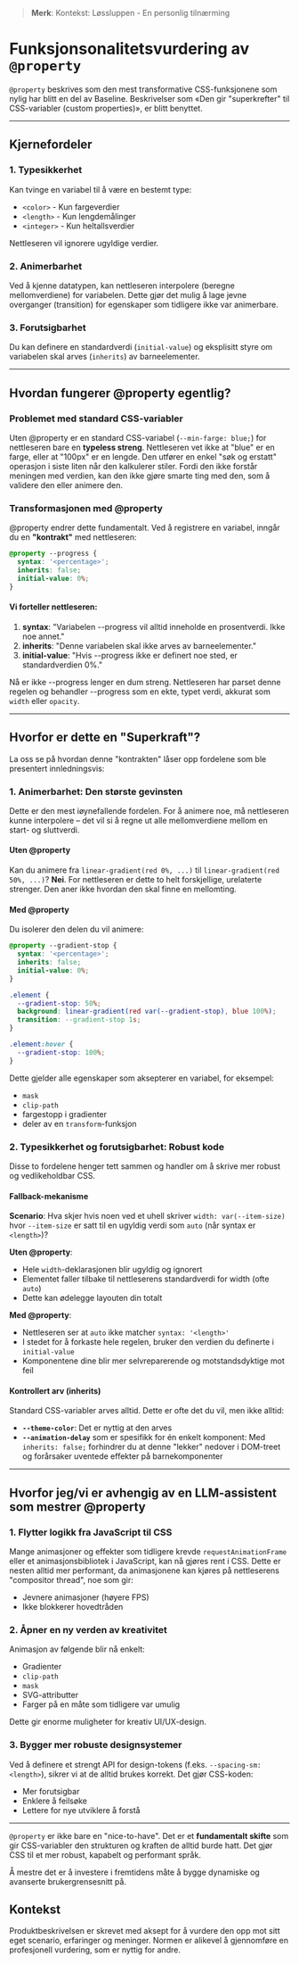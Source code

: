 > **Merk**: Kontekst: Løssluppen - En personlig tilnærming

# Funksjonsonalitetsvurdering av `@property`

`@property` beskrives som den mest transformative CSS-funksjonene som nylig har
blitt en del av Baseline. Beskrivelser som «Den gir "superkrefter" til
CSS-variabler (custom properties)», er blitt benyttet.

---

## Kjernefordeler

### 1. Typesikkerhet

Kan tvinge en variabel til å være en bestemt type:

- `<color>` - Kun fargeverdier
- `<length>` - Kun lengdemålinger
- `<integer>` - Kun heltallsverdier

Nettleseren vil ignorere ugyldige verdier.

### 2. Animerbarhet

Ved å kjenne datatypen, kan nettleseren interpolere (beregne mellomverdiene) for
variabelen. Dette gjør det mulig å lage jevne overganger (transition) for
egenskaper som tidligere ikke var animerbare.

### 3. Forutsigbarhet

Du kan definere en standardverdi (`initial-value`) og eksplisitt styre om
variabelen skal arves (`inherits`) av barneelementer.

---

## Hvordan fungerer @property egentlig?

### Problemet med standard CSS-variabler

Uten @property er en standard CSS-variabel (`--min-farge: blue;`) for
nettleseren bare en **typeless streng**. Nettleseren vet ikke at "blue" er en
farge, eller at "100px" er en lengde. Den utfører en enkel "søk og erstatt"
operasjon i siste liten når den kalkulerer stiler. Fordi den ikke forstår
meningen med verdien, kan den ikke gjøre smarte ting med den, som å validere den
eller animere den.

### Transformasjonen med @property

@property endrer dette fundamentalt. Ved å registrere en variabel, inngår du en
**"kontrakt"** med nettleseren:

```css
@property --progress {
  syntax: '<percentage>';
  inherits: false;
  initial-value: 0%;
}
```

#### Vi forteller nettleseren:

1. **syntax**: "Variabelen --progress vil alltid inneholde en prosentverdi. Ikke
   noe annet."
2. **inherits**: "Denne variabelen skal ikke arves av barneelementer."
3. **initial-value**: "Hvis --progress ikke er definert noe sted, er
   standardverdien 0%."

Nå er ikke --progress lenger en dum streng. Nettleseren har parset denne regelen
og behandler --progress som en ekte, typet verdi, akkurat som `width` eller
`opacity`.

---

## Hvorfor er dette en "Superkraft"?

La oss se på hvordan denne "kontrakten" låser opp fordelene som ble presentert
innledningsvis:

### 1. Animerbarhet: Den største gevinsten

Dette er den mest iøynefallende fordelen. For å animere noe, må nettleseren
kunne interpolere – det vil si å regne ut alle mellomverdiene mellom en start-
og sluttverdi.

#### Uten @property

Kan du animere fra `linear-gradient(red 0%, ...)` til
`linear-gradient(red 50%, ...)`? **Nei**. For nettleseren er dette to helt
forskjellige, urelaterte strenger. Den aner ikke hvordan den skal finne en
mellomting.

#### Med @property

Du isolerer den delen du vil animere:

```css
@property --gradient-stop {
  syntax: '<percentage>';
  inherits: false;
  initial-value: 0%;
}

.element {
  --gradient-stop: 50%;
  background: linear-gradient(red var(--gradient-stop), blue 100%);
  transition: --gradient-stop 1s;
}

.element:hover {
  --gradient-stop: 100%;
}
```

Dette gjelder alle egenskaper som aksepterer en variabel, for eksempel:

- `mask`
- `clip-path`
- fargestopp i gradienter
- deler av en `transform`-funksjon

### 2. Typesikkerhet og forutsigbarhet: Robust kode

Disse to fordelene henger tett sammen og handler om å skrive mer robust og
vedlikeholdbar CSS.

#### Fallback-mekanisme

**Scenario**: Hva skjer hvis noen ved et uhell skriver `width: var(--item-size)`
hvor `--item-size` er satt til en ugyldig verdi som `auto` (når syntax er
`<length>`)?

**Uten @property**:

- Hele `width`-deklarasjonen blir ugyldig og ignorert
- Elementet faller tilbake til nettleserens standardverdi for width (ofte
  `auto`)
- Dette kan ødelegge layouten din totalt

**Med @property**:

- Nettleseren ser at `auto` ikke matcher `syntax: '<length>'`
- I stedet for å forkaste hele regelen, bruker den verdien du definerte i
  `initial-value`
- Komponentene dine blir mer selvreparerende og motstandsdyktige mot feil

#### Kontrollert arv (inherits)

Standard CSS-variabler arves alltid. Dette er ofte det du vil, men ikke alltid:

- **`--theme-color`**: Det er nyttig at den arves
- **`--animation-delay`** som er spesifikk for én enkelt komponent: Med
  `inherits: false;` forhindrer du at denne "lekker" nedover i DOM-treet og
  forårsaker uventede effekter på barnekomponenter

---

## Hvorfor jeg/vi er avhengig av en LLM-assistent som mestrer @property

### 1. Flytter logikk fra JavaScript til CSS

Mange animasjoner og effekter som tidligere krevde `requestAnimationFrame` eller
et animasjonsbibliotek i JavaScript, kan nå gjøres rent i CSS. Dette er nesten
alltid mer performant, da animasjonene kan kjøres på nettleserens "compositor
thread", noe som gir:

- Jevnere animasjoner (høyere FPS)
- Ikke blokkerer hovedtråden

### 2. Åpner en ny verden av kreativitet

Animasjon av følgende blir nå enkelt:

- Gradienter
- `clip-path`
- `mask`
- SVG-attributter
- Farger på en måte som tidligere var umulig

Dette gir enorme muligheter for kreativ UI/UX-design.

### 3. Bygger mer robuste designsystemer

Ved å definere et strengt API for design-tokens (f.eks.
`--spacing-sm: <length>`), sikrer vi at de alltid brukes korrekt. Det gjør
CSS-koden:

- Mer forutsigbar
- Enklere å feilsøke
- Lettere for nye utviklere å forstå

---

`@property` er ikke bare en "nice-to-have". Det er et **fundamentalt skifte**
som gir CSS-variabler den strukturen og kraften de alltid burde hatt. Det gjør
CSS til et mer robust, kapabelt og performant språk.

Å mestre det er å investere i fremtidens måte å bygge dynamiske og avanserte
brukergrensesnitt på.

## Kontekst

Produktbeskrivelsen er skrevet med aksept for å vurdere den opp mot sitt eget
scenario, erfaringer og meninger. Normen er alikevel å gjennomføre en
profesjonell vurdering, som er nyttig for andre.
